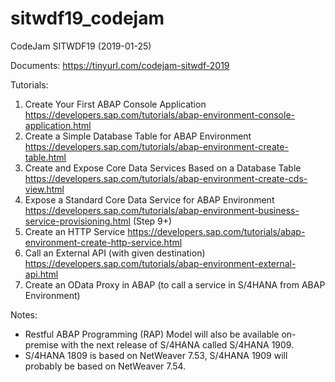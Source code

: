 # sitwdf19_codejam
CodeJam SITWDF19 (2019-01-25)

Documents: https://tinyurl.com/codejam-sitwdf-2019

Tutorials:
1. Create Your First ABAP Console Application https://developers.sap.com/tutorials/abap-environment-console-application.html
2. Create a Simple Database Table for ABAP Environment https://developers.sap.com/tutorials/abap-environment-create-table.html
3. Create and Expose Core Data Services Based on a Database Table https://developers.sap.com/tutorials/abap-environment-create-cds-view.html
4. Expose a Standard Core Data Service for ABAP Environment https://developers.sap.com/tutorials/abap-environment-business-service-provisioning.html (Step 9+)
5. Create an HTTP Service https://developers.sap.com/tutorials/abap-environment-create-http-service.html
6. Call an External API (with given destination) https://developers.sap.com/tutorials/abap-environment-external-api.html
7. Create an OData Proxy in ABAP (to call a service in S/4HANA from ABAP Environment)

Notes:
- Restful ABAP Programming (RAP) Model will also be available on-premise with the next release of S/4HANA called S/4HANA 1909.
- S/4HANA 1809 is based on NetWeaver 7.53, S/4HANA 1909 will probably be based on NetWeaver 7.54.
